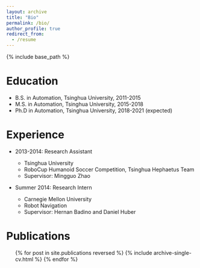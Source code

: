 ```yaml
---
layout: archive
title: "Bio"
permalink: /bio/
author_profile: true
redirect_from:
  - /resume
---
```


{% include base_path %}

Education
======
* B.S. in Automation, Tsinghua University, 2011-2015
* M.S. in Automation, Tsinghua University, 2015-2018
* Ph.D in Automation, Tsinghua University, 2018-2021 (expected)

Experience
======
* 2013-2014: Research Assistant
  * Tsinghua University
  * RoboCup Humanoid Soccer Competition, Tsinghua Hephaetus Team
  * Supervisor: Mingguo Zhao

* Summer 2014: Research Intern
  * Carnegie Mellon University
  * Robot Navigation
  * Supervisor: Hernan Badino and Daniel Huber

Publications
======
  <ul>{% for post in site.publications reversed %}
    {% include archive-single-cv.html %}
  {% endfor %}</ul>

